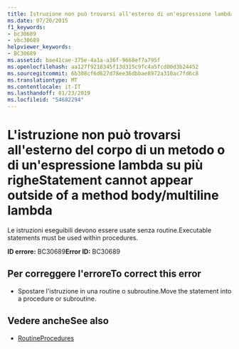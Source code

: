 ```yaml
---
title: Istruzione non può trovarsi all'esterno di un'espressione lambda su più righe del corpo (metodo)
ms.date: 07/20/2015
f1_keywords:
- bc30689
- vbc30689
helpviewer_keywords:
- BC30689
ms.assetid: bae41cae-375e-4a1a-a36f-9668ef7a795f
ms.openlocfilehash: aa127f9218345f13d315c9fc4a5fcd00d3b24452
ms.sourcegitcommit: 6b308cf6d627d78ee36dbbae8972a310ac7fd6c8
ms.translationtype: MT
ms.contentlocale: it-IT
ms.lasthandoff: 01/23/2019
ms.locfileid: "54682294"
---
```

# <a name="statement-cannot-appear-outside-of-a-method-bodymultiline-lambda"></a><span data-ttu-id="f415e-102">L'istruzione non può trovarsi all'esterno del corpo di un metodo o di un'espressione lambda su più righe</span><span class="sxs-lookup"><span data-stu-id="f415e-102">Statement cannot appear outside of a method body/multiline lambda</span></span>
<span data-ttu-id="f415e-103">Le istruzioni eseguibili devono essere usate senza routine.</span><span class="sxs-lookup"><span data-stu-id="f415e-103">Executable statements must be used within procedures.</span></span>  
  
 <span data-ttu-id="f415e-104">**ID errore:** BC30689</span><span class="sxs-lookup"><span data-stu-id="f415e-104">**Error ID:** BC30689</span></span>  
  
## <a name="to-correct-this-error"></a><span data-ttu-id="f415e-105">Per correggere l'errore</span><span class="sxs-lookup"><span data-stu-id="f415e-105">To correct this error</span></span>  
  
-   <span data-ttu-id="f415e-106">Spostare l'istruzione in una routine o subroutine.</span><span class="sxs-lookup"><span data-stu-id="f415e-106">Move the statement into a procedure or subroutine.</span></span>  
  
## <a name="see-also"></a><span data-ttu-id="f415e-107">Vedere anche</span><span class="sxs-lookup"><span data-stu-id="f415e-107">See also</span></span>
- [<span data-ttu-id="f415e-108">Routine</span><span class="sxs-lookup"><span data-stu-id="f415e-108">Procedures</span></span>](../../visual-basic/programming-guide/language-features/procedures/index.md)
